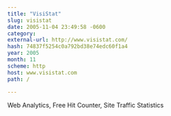 ```yaml
---
title: "VisiStat"
slug: visistat
date: 2005-11-04 23:49:58 -0600
category: 
external-url: http://www.visistat.com/
hash: 74837f5254c0a792bd38e74edc60f1a4
year: 2005
month: 11
scheme: http
host: www.visistat.com
path: /

---
```


Web Analytics, Free Hit Counter, Site Traffic Statistics
